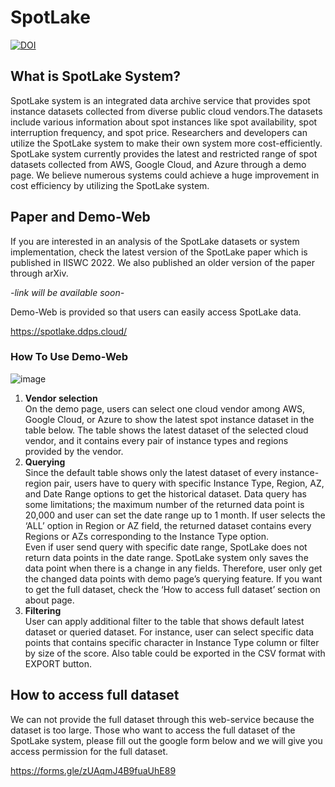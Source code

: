 # SpotLake
[![DOI](https://zenodo.org/badge/DOI/10.5281/zenodo.7084392.svg)](https://doi.org/10.5281/zenodo.7084392)

## What is SpotLake System?
SpotLake system is an integrated data archive service that provides spot instance datasets collected from diverse public cloud vendors.The datasets include various information about spot instances like spot availability, spot interruption frequency, and spot price. Researchers and developers can utilize the SpotLake system to make their own system more cost-efficiently. SpotLake system currently provides the latest and restricted range of spot datasets collected from AWS, Google Cloud, and Azure through a demo page. We believe numerous systems could achieve a huge improvement in cost efficiency by utilizing the SpotLake system.

## Paper and Demo-Web
If you are interested in an analysis of the SpotLake datasets or system implementation, check the latest version of the SpotLake paper which is published in IISWC 2022. We also published an older version of the paper through arXiv.

*-link will be available soon-*

Demo-Web is provided so that users can easily access SpotLake data.

https://spotlake.ddps.cloud/

### How To Use Demo-Web

![image](https://user-images.githubusercontent.com/66048830/200404154-54291253-f958-418c-98a7-c3126611d48f.png)

1. **Vendor selection**
<br>On the demo page, users can select one cloud vendor among AWS, Google Cloud, or Azure to show the latest spot instance dataset in the table below. The table shows the latest dataset of the selected cloud vendor, and it contains every pair of instance types and regions provided by the vendor.
2. **Querying**
<br>Since the default table shows only the latest dataset of every instance-region pair, users have to query with specific Instance Type, Region, AZ, and Date Range options to get the historical dataset. Data query has some limitations; the maximum number of the returned data point is 20,000 and user can set the date range up to 1 month. If user selects the ‘ALL’ option in Region or AZ field, the returned dataset contains every Regions or AZs corresponding to the Instance Type option.<br>Even if user send query with specific date range, SpotLake does not return data points in the date range. SpotLake system only saves the data point when there is a change in any fields. Therefore, user only get the changed data points with demo page’s querying feature. If you want to get the full dataset, check the ‘How to access full dataset’ section on about page.
3. **Filtering**
<br>User can apply additional filter to the table that shows default latest dataset or queried dataset. For instance, user can select specific data points that contains specific character in Instance Type column or filter by size of the score. Also table could be exported in the CSV format with EXPORT button.

## How to access full dataset
We can not provide the full dataset through this web-service because the dataset is too large. Those who want to access the full dataset of the SpotLake system, please fill out the google form below and we will give you access permission for the full dataset.

https://forms.gle/zUAqmJ4B9fuaUhE89
